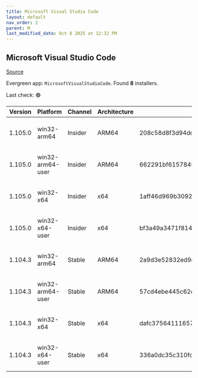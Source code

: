 ```yaml
---
title: Microsoft Visual Studio Code
layout: default
nav_order: 2
parent: M
last_modified_date: Oct 8 2025 at 12:32 PM
---
```


## Microsoft Visual Studio Code

[Source](https://code.visualstudio.com)

Evergreen app: `MicrosoftVisualStudioCode`. Found **8** installers.

Last check: 🟢

| Version | Platform         | Channel | Architecture | Sha256                                                           | URI                                                                                                                                                                                                                                                                                                              |
| ------- | ---------------- | ------- | ------------ | ---------------------------------------------------------------- | ---------------------------------------------------------------------------------------------------------------------------------------------------------------------------------------------------------------------------------------------------------------------------------------------------------------- |
| 1.105.0 | win32-arm64      | Insider | ARM64        | 208c58d8f3d94dcbb9de8acdda92eeafdb78799a6a99ec58e30db202c58d7bc2 | [https://vscode.download.prss.microsoft.com/dbazure/download/insider/00cae09089c7caa8c5ea3b10fc789b0d2d2857f9/VSCodeSetup-arm64-1.105.0-insider.exe](https://vscode.download.prss.microsoft.com/dbazure/download/insider/00cae09089c7caa8c5ea3b10fc789b0d2d2857f9/VSCodeSetup-arm64-1.105.0-insider.exe)         |
| 1.105.0 | win32-arm64-user | Insider | ARM64        | 662291bf61578496de0a6568d212087ab003d9966207d99fdf650bcb3dd6fff7 | [https://vscode.download.prss.microsoft.com/dbazure/download/insider/00cae09089c7caa8c5ea3b10fc789b0d2d2857f9/VSCodeUserSetup-arm64-1.105.0-insider.exe](https://vscode.download.prss.microsoft.com/dbazure/download/insider/00cae09089c7caa8c5ea3b10fc789b0d2d2857f9/VSCodeUserSetup-arm64-1.105.0-insider.exe) |
| 1.105.0 | win32-x64        | Insider | x64          | 1aff46d969b30927ab6fac3980d40b33a0ee3545fe03b7fdae884a5cc74f3807 | [https://vscode.download.prss.microsoft.com/dbazure/download/insider/00cae09089c7caa8c5ea3b10fc789b0d2d2857f9/VSCodeSetup-x64-1.105.0-insider.exe](https://vscode.download.prss.microsoft.com/dbazure/download/insider/00cae09089c7caa8c5ea3b10fc789b0d2d2857f9/VSCodeSetup-x64-1.105.0-insider.exe)             |
| 1.105.0 | win32-x64-user   | Insider | x64          | bf3a49a3471f8142c7ac0a3e68abe8c74681b68dc5d6174b84f78ac00174b263 | [https://vscode.download.prss.microsoft.com/dbazure/download/insider/00cae09089c7caa8c5ea3b10fc789b0d2d2857f9/VSCodeUserSetup-x64-1.105.0-insider.exe](https://vscode.download.prss.microsoft.com/dbazure/download/insider/00cae09089c7caa8c5ea3b10fc789b0d2d2857f9/VSCodeUserSetup-x64-1.105.0-insider.exe)     |
| 1.104.3 | win32-arm64      | Stable  | ARM64        | 2a9d3e52832ed9e8377668552ae6d4dfd645450a519154b299a9a2f916536650 | [https://vscode.download.prss.microsoft.com/dbazure/download/stable/385651c938df8a906869babee516bffd0ddb9829/VSCodeSetup-arm64-1.104.3.exe](https://vscode.download.prss.microsoft.com/dbazure/download/stable/385651c938df8a906869babee516bffd0ddb9829/VSCodeSetup-arm64-1.104.3.exe)                           |
| 1.104.3 | win32-arm64-user | Stable  | ARM64        | 57cd4ebe445c62cf2ec64cc40586a7659efa1ffbee373855ca5cab32ee1d7956 | [https://vscode.download.prss.microsoft.com/dbazure/download/stable/385651c938df8a906869babee516bffd0ddb9829/VSCodeUserSetup-arm64-1.104.3.exe](https://vscode.download.prss.microsoft.com/dbazure/download/stable/385651c938df8a906869babee516bffd0ddb9829/VSCodeUserSetup-arm64-1.104.3.exe)                   |
| 1.104.3 | win32-x64        | Stable  | x64          | dafc37564111657f374d649c7fa4dcca43221d380eca319a3a9b095b9d22868c | [https://vscode.download.prss.microsoft.com/dbazure/download/stable/385651c938df8a906869babee516bffd0ddb9829/VSCodeSetup-x64-1.104.3.exe](https://vscode.download.prss.microsoft.com/dbazure/download/stable/385651c938df8a906869babee516bffd0ddb9829/VSCodeSetup-x64-1.104.3.exe)                               |
| 1.104.3 | win32-x64-user   | Stable  | x64          | 336a0dc35c310fd4c402ff3fdbb0cde85a8720264b58ceea6bda09f771b28bde | [https://vscode.download.prss.microsoft.com/dbazure/download/stable/385651c938df8a906869babee516bffd0ddb9829/VSCodeUserSetup-x64-1.104.3.exe](https://vscode.download.prss.microsoft.com/dbazure/download/stable/385651c938df8a906869babee516bffd0ddb9829/VSCodeUserSetup-x64-1.104.3.exe)                       |
